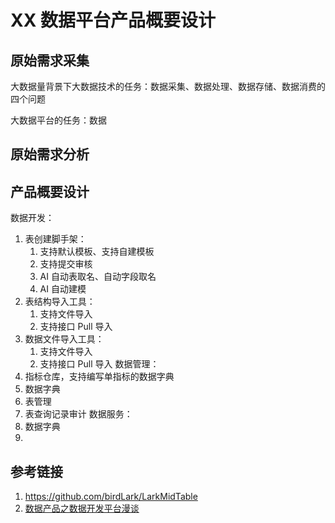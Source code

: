# XX 数据平台产品概要设计


## 原始需求采集

大数据量背景下大数据技术的任务：数据采集、数据处理、数据存储、数据消费的四个问题

大数据平台的任务：数据

## 原始需求分析



## 产品概要设计



数据开发：
1. 表创建脚手架：
	1. 支持默认模板、支持自建模板
	2. 支持提交审核
	3. AI 自动表取名、自动字段取名
	4. AI 自动建模
2. 表结构导入工具：
	1. 支持文件导入
	2. 支持接口 Pull 导入
3. 数据文件导入工具：
	1. 支持文件导入
	2. 支持接口 Pull 导入
数据管理：
1. 指标仓库，支持编写单指标的数据字典
2. 数据字典
3. 表管理
4. 表查询记录审计
数据服务：
1. 数据字典
2. 



## 参考链接
1. https://github.com/birdLark/LarkMidTable
2. [数据产品之数据开发平台漫谈](work/methodology/Data-Engineering/Data-Product-Analysis-and-Design/数据产品之数据开发平台漫谈.md)